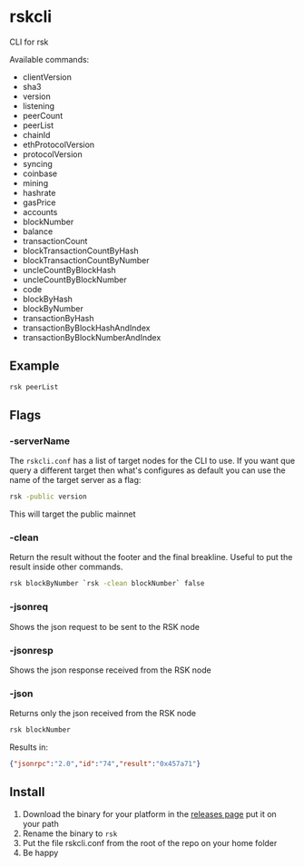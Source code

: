 # rskcli
CLI for rsk

Available commands:

* clientVersion
* sha3 <arg>
* version
* listening
* peerCount
* peerList
* chainId
* ethProtocolVersion
* protocolVersion
* syncing
* coinbase
* mining
* hashrate
* gasPrice
* accounts
* blockNumber
* balance
* transactionCount
* blockTransactionCountByHash
* blockTransactionCountByNumber
* uncleCountByBlockHash
* uncleCountByBlockNumber
* code
* blockByHash
* blockByNumber
* transactionByHash
* transactionByBlockHashAndIndex
* transactionByBlockNumberAndIndex

## Example
```bash
rsk peerList
```

## Flags

### -serverName

The `rskcli.conf` has a list of target nodes for the CLI to use.
If you want que query a different target then what's configures as default you can use the name of the target server as a flag:

```bash
rsk -public version
```

This will target the public mainnet

### -clean
Return the result without the footer and the final breakline. Useful to put the result inside other commands.

```bash
rsk blockByNumber `rsk -clean blockNumber` false
```
### -jsonreq
Shows the json request to be sent to the RSK node
### -jsonresp
Shows the json response received from the RSK node
### -json
Returns only the json received from the RSK node
```bash
rsk blockNumber 
```
Results in:
```json
{"jsonrpc":"2.0","id":"74","result":"0x457a71"}
```
## Install

1. Download the binary for your platform in the [releases page](https://github.com/vortex-rsk/rskcli/releases)
put it on your path 
2. Rename the binary to `rsk`
3. Put the file rskcli.conf from the root of the repo on your home folder
4. Be happy
